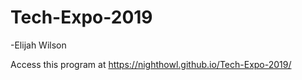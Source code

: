 # Tech-Expo-2019
-Elijah Wilson

Access this program at https://nighthowl.github.io/Tech-Expo-2019/
